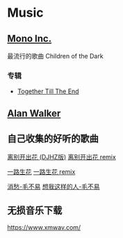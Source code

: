 # Music

## [Mono Inc.](https://en.wikipedia.org/wiki/Mono_Inc.)

最流行的歌曲
Children of the Dark

### 专辑
- [Together Till The End](https://www.youtube.com/playlist?list=PLT5PDiaVjzl1lS9eeufV9qjsQUjM4QI3y)


## [Alan Walker](https://en.wikipedia.org/wiki/Alan_Walker )


## 自己收集的好听的歌曲

[离别开出花 (DJHZ版)](https://www.youtube.com/watch?v=NObRgPNV43E)
[离别开出花 remix](https://www.youtube.com/watch?v=2J6sxtVo36o )

[一路生花](https://www.youtube.com/watch?v=uNfiFgB7exM )
[一路生花 remix](https://www.youtube.com/watch?v=LUwsD-a_7Xg )

[消愁-毛不易](https://www.youtube.com/watch?v=9C3Nd5dRin8&list=RD9C3Nd5dRin8&start_radio=1 )
[想我这样的人-毛不易](https://www.youtube.com/watch?v=JRthxhf504U&list=RD9C3Nd5dRin8&index=3 )


## 无损音乐下载

https://www.xmwav.com/
